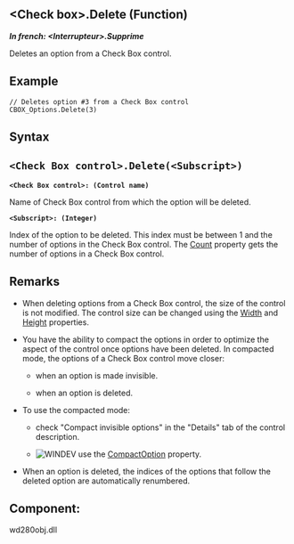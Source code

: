 


## &lt;Check box&gt;.Delete (Function)

***In french: &lt;Interrupteur&gt;.Supprime***



<a name="XUse"></a>
<a name="Use"></a>
<a name="description"></a>
Deletes an option from a Check Box control. 




<a name="Example1"></a>
<a name="sample_code"></a>

## Example


```wl
// Deletes option #3 from a Check Box control
CBOX_Options.Delete(3)
```

<a name="XSYNTAX"></a>

## Syntax
<a name="SYNTAX1"></a>

`<Check Box control>.Delete(<Subscript>)`
---

**`<Check Box control>: (Control name)`**

Name of Check Box control from which the option will be deleted.

**`<Subscript>: (Integer)`**

Index of the option to be deleted. This index must be between 1 and the number of options in the Check Box control. The [Count](../Proprietes/2510097.md) property gets the number of options in a Check Box control.



<a name="NOTE0"></a>
<a name="NOTE0_1"></a>

## Remarks


- When deleting options from a Check Box control, the size of the control is not modified. The control size can be changed using the [Width](../Proprietes/2510059.md) and [Height](../Proprietes/2510050.md) properties.

- You have the ability to compact the options in order to optimize the aspect of the control once options have been deleted. 
	In compacted mode, the options of a Check Box control move closer: 

	- when an option is made invisible. 

	- when an option is deleted.




- To use the compacted mode: 

	- check "Compact invisible options" in the "Details" tab of the control description.

	- ![WINDEV](https://doc.pcsoft.fr/ext/images/us/WD.png) use the [CompactOption](../Proprietes/1000020608.md) property.




- When an option is deleted, the indices of the options that follow the deleted option are automatically renumbered.




<a name="XComponent"></a>

## Component:
wd280obj.dll
